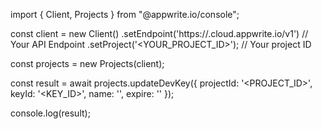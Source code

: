 import { Client, Projects } from "@appwrite.io/console";

const client = new Client()
    .setEndpoint('https://<REGION>.cloud.appwrite.io/v1') // Your API Endpoint
    .setProject('<YOUR_PROJECT_ID>'); // Your project ID

const projects = new Projects(client);

const result = await projects.updateDevKey({
    projectId: '<PROJECT_ID>',
    keyId: '<KEY_ID>',
    name: '<NAME>',
    expire: ''
});

console.log(result);
